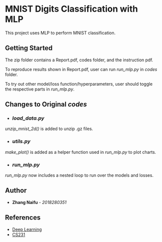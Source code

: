 # MNIST Digits Classification with MLP
This project uses MLP to perform MNIST classification.


## Getting Started
The zip folder contains a Report.pdf, codes folder, and the instruction pdf.

To reproduce results shown in Report.pdf, user can run *run_mlp.py* in *codes* folder.

To try out other model/loss function/hyperparameters, user should toggle the respective parts in *run_mlp.py*.

## Changes to Original *codes*

* ### *load_data.py*
*unzip_mnist_2d()* is added to unzip .gz files.

* ### *utils.py*
*make_plot()* is added as a helper function used in *run_mlp.py* to plot charts.

* ### *run_mlp.py*
*run_mlp.py* now includes a nested loop to run over the models and losses.


## Author
* **Zhang Naifu** - *2018280351*

## References
* [Deep Learning](http://www.deeplearningbook.org/)
* [CS231](http://cs231n.github.io/neural-networks-case-study/)
